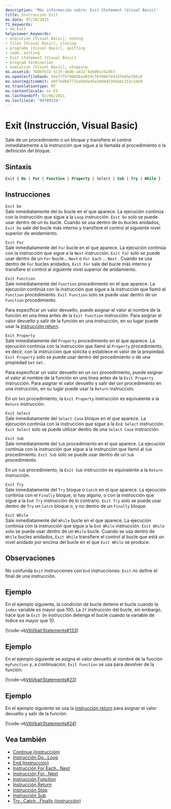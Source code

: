```yaml
---
description: 'Más información sobre: Exit Statement (Visual Basic)'
title: Instrucción Exit
ms.date: 07/20/2015
f1_keywords:
- vb.Exit
helpviewer_keywords:
- execution [Visual Basic], ending
- files [Visual Basic], closing
- programs [Visual Basic], quitting
- code, exiting
- Exit statement [Visual Basic]
- program termination
- execution [Visual Basic], stopping
ms.assetid: 760bfb32-5c3f-4bdb-a432-9a6001c92db7
ms.openlocfilehash: 54af7fbf908dbad829cf6f08bf442dfe85e35610
ms.sourcegitcommit: ddf7edb67715a5b9a45e3dd44536dabc153c1de0
ms.translationtype: MT
ms.contentlocale: es-ES
ms.lasthandoff: 02/06/2021
ms.locfileid: "99769134"
---
```

# <a name="exit-statement-visual-basic"></a>Exit (Instrucción, Visual Basic)

Sale de un procedimiento o un bloque y transfiere el control inmediatamente a la instrucción que sigue a la llamada al procedimiento o la definición del bloque.

## <a name="syntax"></a>Sintaxis

```vb
Exit { Do | For | Function | Property | Select | Sub | Try | While }
```

## <a name="statements"></a>Instrucciones

 `Exit Do`  
 Sale inmediatamente del `Do` bucle en el que aparece. La ejecución continúa con la instrucción que sigue a la `Loop` instrucción. `Exit Do` solo se puede usar dentro de un `Do` bucle. Cuando se usa dentro de `Do` bucles anidados, `Exit Do` sale del bucle más interno y transfiere el control al siguiente nivel superior de anidamiento.

 `Exit For`  
 Sale inmediatamente del `For` bucle en el que aparece. La ejecución continúa con la instrucción que sigue a la `Next` instrucción. `Exit For` solo se puede usar dentro de un `For` bucle... `Next` o `For Each` ... `Next` . Cuando se usa dentro de `For` bucles anidados, `Exit For` sale del bucle más interno y transfiere el control al siguiente nivel superior de anidamiento.

 `Exit Function`  
 Sale inmediatamente del `Function` procedimiento en el que aparece. La ejecución continúa con la instrucción que sigue a la instrucción que llamó al `Function` procedimiento. `Exit Function` solo se puede usar dentro de un `Function` procedimiento.

 Para especificar un valor devuelto, puede asignar el valor al nombre de la función en una línea antes de la `Exit Function` instrucción. Para asignar el valor devuelto y salir de la función en una instrucción, en su lugar puede usar la [instrucción return](return-statement.md).

 `Exit Property`  
 Sale inmediatamente del `Property` procedimiento en el que aparece. La ejecución continúa con la instrucción que llamó al `Property` procedimiento, es decir, con la instrucción que solicita o establece el valor de la propiedad. `Exit Property` solo se puede usar dentro del procedimiento o de una propiedad `Get` `Set` .

 Para especificar un valor devuelto en un `Get` procedimiento, puede asignar el valor al nombre de la función en una línea antes de la `Exit Property` instrucción. Para asignar el valor devuelto y salir del `Get` procedimiento en una instrucción, en su lugar puede usar la `Return` instrucción.

 En un `Set` procedimiento, la `Exit Property` instrucción es equivalente a la `Return` instrucción.

 `Exit Select`  
 Sale inmediatamente del `Select Case` bloque en el que aparece. La ejecución continúa con la instrucción que sigue a la `End Select` instrucción. `Exit Select` solo se puede utilizar dentro de una `Select Case` instrucción.

 `Exit Sub`  
 Sale inmediatamente del `Sub` procedimiento en el que aparece. La ejecución continúa con la instrucción que sigue a la instrucción que llamó al `Sub` procedimiento. `Exit Sub` solo se puede usar dentro de un `Sub` procedimiento.

 En un `Sub` procedimiento, la `Exit Sub` instrucción es equivalente a la `Return` instrucción.

 `Exit Try`  
 Sale inmediatamente del `Try` bloque o `Catch` en el que aparece. La ejecución continúa con el `Finally` bloque, si hay alguno, o con la instrucción que sigue a la `End Try` instrucción de lo contrario. `Exit Try` solo se puede usar dentro de `Try` un `Catch` bloque o, y no dentro de un `Finally` bloque.

 `Exit While`  
 Sale inmediatamente del `While` bucle en el que aparece. La ejecución continúa con la instrucción que sigue a la `End While` instrucción. `Exit While` solo se puede usar dentro de un `While` bucle. Cuando se usa dentro de `While` bucles anidados, `Exit While` transfiere el control al bucle que está un nivel anidado por encima del bucle en el que `Exit While` se produce.

## <a name="remarks"></a>Observaciones

No confunda `Exit` instrucciones con `End` instrucciones. `Exit` no define el final de una instrucción.

## <a name="example"></a>Ejemplo

En el ejemplo siguiente, la condición de bucle detiene el bucle cuando la `index` variable es mayor que 100. La `If` instrucción del bucle, sin embargo, hace que la `Exit Do` instrucción detenga el bucle cuando la variable de índice es mayor que 10.

[!code-vb[VbVbalrStatements#133](~/samples/snippets/visualbasic/VS_Snippets_VBCSharp/VbVbalrStatements/VB/class10.vb#133)]

## <a name="example"></a>Ejemplo

En el ejemplo siguiente se asigna el valor devuelto al nombre de la función `myFunction` y, a continuación, `Exit Function` se usa para devolver de la función:

[!code-vb[VbVbalrStatements#23](~/samples/snippets/visualbasic/VS_Snippets_VBCSharp/VbVbalrStatements/VB/Class1.vb#23)]

## <a name="example"></a>Ejemplo

En el ejemplo siguiente se usa la [instrucción return](return-statement.md) para asignar el valor devuelto y salir de la función:

[!code-vb[VbVbalrStatements#24](~/samples/snippets/visualbasic/VS_Snippets_VBCSharp/VbVbalrStatements/VB/Class1.vb#24)]

## <a name="see-also"></a>Vea también

- [Continue (instrucción)](continue-statement.md)
- [Instrucción Do...Loop](do-loop-statement.md)
- [End (instrucción)](end-statement.md)
- [Instrucción For Each...Next](for-each-next-statement.md)
- [Instrucción For...Next](for-next-statement.md)
- [Instrucción Function](function-statement.md)
- [Instrucción Return](return-statement.md)
- [Instrucción Stop](stop-statement.md)
- [Instrucción Sub](sub-statement.md)
- [Try...Catch...Finally (instrucción)](try-catch-finally-statement.md)

